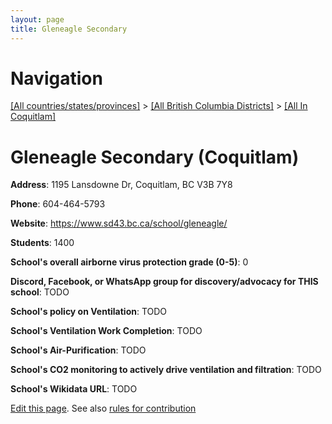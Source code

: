 ```yaml
---
layout: page
title: Gleneagle Secondary
---
```

# Navigation

[[All countries/states/provinces]](../../..) > [[All British Columbia Districts]](../..) > [[All In Coquitlam]](..)

# Gleneagle Secondary (Coquitlam)

**Address**: 1195 Lansdowne Dr, Coquitlam, BC V3B 7Y8

**Phone**: 604-464-5793

**Website**: <https://www.sd43.bc.ca/school/gleneagle/>

**Students**: 1400

**School's overall airborne virus protection grade (0-5)**: 0

**Discord, Facebook, or WhatsApp group for discovery/advocacy for THIS school**: TODO

**School's policy on Ventilation**: TODO

**School's Ventilation Work Completion**: TODO

**School's Air-Purification**: TODO

**School's CO2 monitoring to actively drive ventilation and filtration**: TODO

**School's Wikidata URL**: TODO


[Edit this page](https://github.com/ventilate-schools/BC/edit/main/./Coquitlam/Gleneagle_Secondary.md). See also [rules for contribution](../../../contribution-rules/)